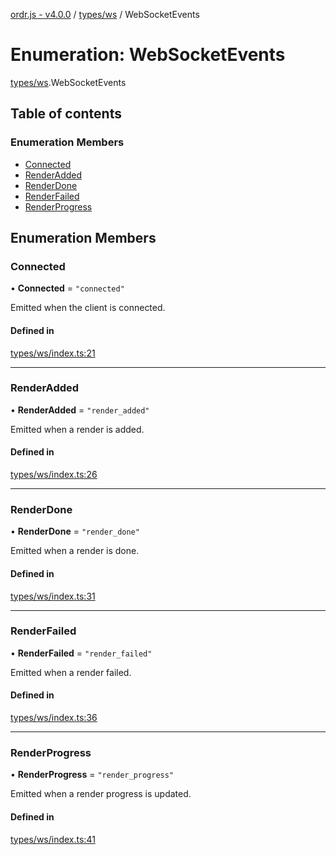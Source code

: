 [ordr.js - v4.0.0](../README.md) / [types/ws](../modules/types_ws.md) / WebSocketEvents

# Enumeration: WebSocketEvents

[types/ws](../modules/types_ws.md).WebSocketEvents

## Table of contents

### Enumeration Members

- [Connected](types_ws.WebSocketEvents.md#connected)
- [RenderAdded](types_ws.WebSocketEvents.md#renderadded)
- [RenderDone](types_ws.WebSocketEvents.md#renderdone)
- [RenderFailed](types_ws.WebSocketEvents.md#renderfailed)
- [RenderProgress](types_ws.WebSocketEvents.md#renderprogress)

## Enumeration Members

### Connected

• **Connected** = ``"connected"``

Emitted when the client is connected.

#### Defined in

[types/ws/index.ts:21](https://github.com/LockBlock-dev/ordr.js/blob/b45a0e0/src/types/ws/index.ts#L21)

___

### RenderAdded

• **RenderAdded** = ``"render_added"``

Emitted when a render is added.

#### Defined in

[types/ws/index.ts:26](https://github.com/LockBlock-dev/ordr.js/blob/b45a0e0/src/types/ws/index.ts#L26)

___

### RenderDone

• **RenderDone** = ``"render_done"``

Emitted when a render is done.

#### Defined in

[types/ws/index.ts:31](https://github.com/LockBlock-dev/ordr.js/blob/b45a0e0/src/types/ws/index.ts#L31)

___

### RenderFailed

• **RenderFailed** = ``"render_failed"``

Emitted when a render failed.

#### Defined in

[types/ws/index.ts:36](https://github.com/LockBlock-dev/ordr.js/blob/b45a0e0/src/types/ws/index.ts#L36)

___

### RenderProgress

• **RenderProgress** = ``"render_progress"``

Emitted when a render progress is updated.

#### Defined in

[types/ws/index.ts:41](https://github.com/LockBlock-dev/ordr.js/blob/b45a0e0/src/types/ws/index.ts#L41)
